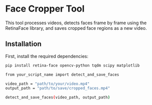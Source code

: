 # Face Cropper Tool

This tool processes videos, detects faces frame by frame using the RetinaFace library, and saves cropped face regions as a new video.

## Installation

First, install the required dependencies:

```bash
pip install retina-face opencv-python tqdm scipy matplotlib

from your_script_name import detect_and_save_faces

video_path = "path/to/your/video.mp4"
output_path = "path/to/save/cropped_faces.mp4"

detect_and_save_faces(video_path, output_path)
